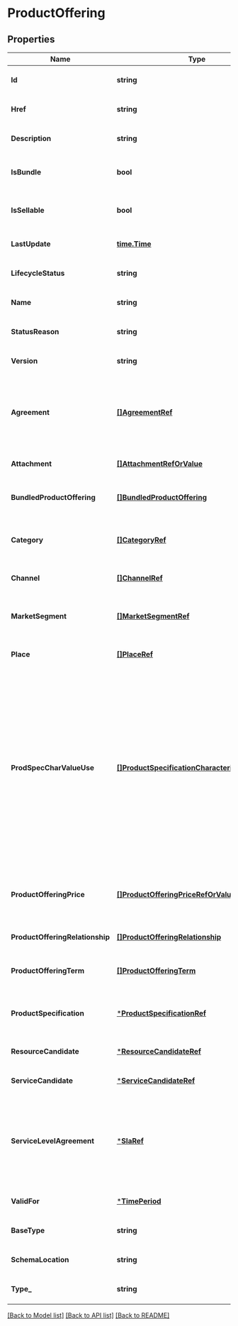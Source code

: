 # ProductOffering

## Properties
Name | Type | Description | Notes
------------ | ------------- | ------------- | -------------
**Id** | **string** | Unique identifier of the productOffering | [optional] [default to null]
**Href** | **string** | Reference of the ProductOffering | [optional] [default to null]
**Description** | **string** | Description of the productOffering | [optional] [default to null]
**IsBundle** | **bool** | isBundle determines whether a productOffering represents a single productOffering (false), or a bundle of productOfferings (true). | [optional] [default to null]
**IsSellable** | **bool** | A flag indicating if this product offer can be sold stand-alone for sale or not. If this flag is false it indicates that the offer can only be sold within a bundle. | [optional] [default to null]
**LastUpdate** | [**time.Time**](time.Time.md) | Date and time of the last update | [optional] [default to null]
**LifecycleStatus** | **string** | Used to indicate the current lifecycle status | [optional] [default to null]
**Name** | **string** | Name of the productOffering | [optional] [default to null]
**StatusReason** | **string** | A string providing a complementary information on the value of the lifecycle status attribute. | [optional] [default to null]
**Version** | **string** | ProductOffering version | [optional] [default to null]
**Agreement** | [**[]AgreementRef**](AgreementRef.md) | An agreement represents a contract or arrangement, either written or verbal and sometimes enforceable by law, such as a service level agreement or a customer price agreement. An agreement involves a number of other business entities, such as products, services, and resources and/or their specifications. | [optional] [default to null]
**Attachment** | [**[]AttachmentRefOrValue**](AttachmentRefOrValue.md) | Complements the description of an element (for instance a product) through video, pictures... | [optional] [default to null]
**BundledProductOffering** | [**[]BundledProductOffering**](BundledProductOffering.md) | A type of ProductOffering that belongs to a grouping of ProductOfferings made available to the market. It inherits of all attributes of ProductOffering. | [optional] [default to null]
**Category** | [**[]CategoryRef**](CategoryRef.md) | The category resource is used to group product offerings, service and resource candidates in logical containers. Categories can contain other categories and/or product offerings, resource or service candidates. | [optional] [default to null]
**Channel** | [**[]ChannelRef**](ChannelRef.md) | The channel defines the channel for selling product offerings. | [optional] [default to null]
**MarketSegment** | [**[]MarketSegmentRef**](MarketSegmentRef.md) | provides references to the corresponding market segment as target of product offerings. A market segment is grouping of Parties, GeographicAreas, SalesChannels, and so forth. | [optional] [default to null]
**Place** | [**[]PlaceRef**](PlaceRef.md) | Place defines the places where the products are sold or delivered. | [optional] [default to null]
**ProdSpecCharValueUse** | [**[]ProductSpecificationCharacteristicValueUse**](ProductSpecificationCharacteristicValueUse.md) | A use of the ProductSpecificationCharacteristicValue by a ProductOffering to which additional properties (attributes) apply or override the properties of similar properties contained in ProductSpecificationCharacteristicValue. It should be noted that characteristics which their value(s) addressed by this object must exist in corresponding product specification. The available characteristic values for a ProductSpecificationCharacteristic in a Product specification can be modified at the ProductOffering level. For example, a characteristic &#39;Color&#39; might have values White, Blue, Green, and Red. But, the list of values can be restricted to e.g. White and Blue in an associated product offering. It should be noted that the list of values in &#39;ProductSpecificationCharacteristicValueUse&#39; is a strict subset of the list of values as defined in the corresponding product specification characteristics. | [optional] [default to null]
**ProductOfferingPrice** | [**[]ProductOfferingPriceRefOrValue**](ProductOfferingPriceRefOrValue.md) | An amount, usually of money, that is asked for or allowed when a ProductOffering is bought, rented, or leased. The price is valid for a defined period of time and may not represent the actual price paid by a customer. | [optional] [default to null]
**ProductOfferingRelationship** | [**[]ProductOfferingRelationship**](ProductOfferingRelationship.md) | A relationship between this product offering and other product offerings. | [optional] [default to null]
**ProductOfferingTerm** | [**[]ProductOfferingTerm**](ProductOfferingTerm.md) | A condition under which a ProductOffering is made available to Customers. For instance, a productOffering can be offered with multiple commitment periods. | [optional] [default to null]
**ProductSpecification** | [***ProductSpecificationRef**](ProductSpecificationRef.md) | A ProductSpecification is a detailed description of a tangible or intangible object made available externally in the form of a ProductOffering to customers or other parties playing a party role. | [optional] [default to null]
**ResourceCandidate** | [***ResourceCandidateRef**](ResourceCandidateRef.md) | A resource candidate is an entity that makes a ResourceSpecification available to a catalog. | [optional] [default to null]
**ServiceCandidate** | [***ServiceCandidateRef**](ServiceCandidateRef.md) | ServiceCandidate is an entity that makes a ServiceSpecification available to a catalog. | [optional] [default to null]
**ServiceLevelAgreement** | [***SlaRef**](SLARef.md) | A service level agreement (SLA) is a type of agreement that represents a formal negotiated agreement between two parties designed to create a common understanding about products, services, priorities, responsibilities, and so forth. The SLA is a set of appropriate procedures and targets formally or informally agreed between parties in order to achieve and maintain specified Quality of Service. | [optional] [default to null]
**ValidFor** | [***TimePeriod**](TimePeriod.md) | The period for which the productOffering is valid | [optional] [default to null]
**BaseType** | **string** | When sub-classing, this defines the super-class | [optional] [default to null]
**SchemaLocation** | **string** | A URI to a JSON-Schema file that defines additional attributes and relationships | [optional] [default to null]
**Type_** | **string** | When sub-classing, this defines the sub-class Extensible name | [optional] [default to null]

[[Back to Model list]](../README.md#documentation-for-models) [[Back to API list]](../README.md#documentation-for-api-endpoints) [[Back to README]](../README.md)


